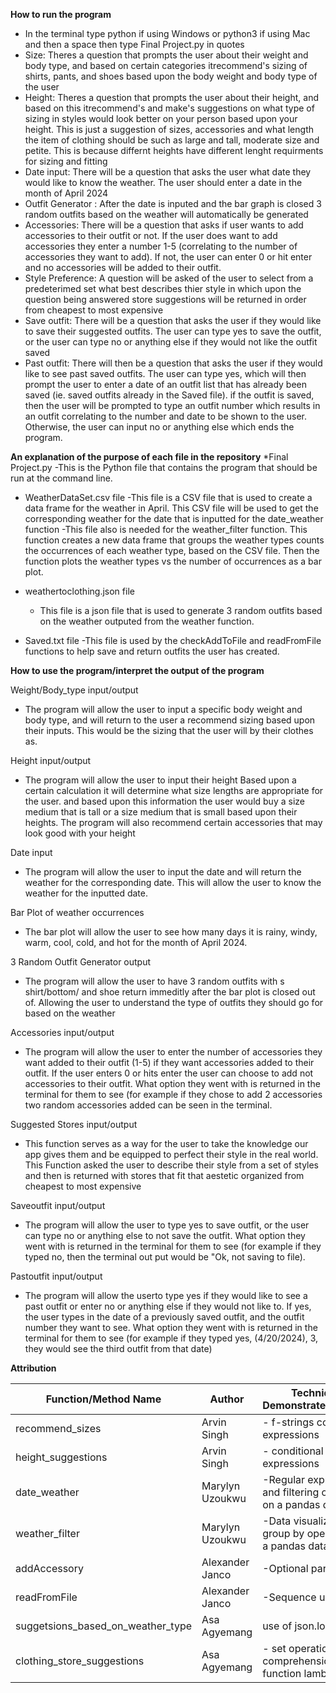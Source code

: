 **How to run the program**
* In the terminal type python if using Windows or python3 if using Mac and then a space then type Final Project.py in quotes
* Size: Theres a question that prompts the user about their weight and body type, and based on certain categories itrecommend's sizing of shirts, pants, and shoes based upon the body weight and body type of the user
* Height: Theres a question that prompts the user about their height, and based on this itrecommend's and make's suggestions on what type of sizing in styles would look better on your person based upon your height. This is just a suggestion of sizes, accessories and what length the item of clothing should be such as large and tall, moderate size and petite. This is because differnt heights have different lenght requirments for sizing and fitting 
* Date input: There will be a question that asks the user what date they would like to know the weather. The user should enter a date in the month of April 2024
* Outfit Generator : After the date is inputed and the bar graph is closed 3 random outfits based on the weather will automatically be generated
* Accessories: There will be a question that asks if user wants to add accessories to their outfit or not. If the user does want to add accessories they enter a number 1-5 (correlating to the number of accessories they want to add). If not, the user can enter 0 or hit enter and no accessories will be added to their outfit.
* Style Preference: A question will be asked of the user to select from a predeterimed set what best describes thier style in which upon the question being answered store suggestions will be returned in order from cheapest to most expensive 
* Save outfit: There will be a question that asks the user if they would like to save their suggested outfits. The user can type yes to save the outfit, or the user can type no or anything else if they would not like the outfit saved
* Past outfit: There will then be a question that asks the user if they would like to see past saved outfits. The user can type yes, which will then prompt the user to enter a date of an outfit list that has already been saved (ie. saved outfits already in the Saved file). if the outfit is saved, then the user will be prompted to type an outfit number which results in an outfit correlating to the number and date to be shown to the user. Otherwise, the user can input no or anything else which ends the program.



**An explanation of the purpose of each file in the repository**
*Final Project.py
-This is the Python file that contains the program that should be run at the command line.

* WeatherDataSet.csv file
  -This file is a CSV file that is used to create a data frame for the weather in April. This CSV file will be used to get the
  corresponding weather for the date that is inputted for the date_weather function
  -This file also is needed for the weather_filter function. This function creates a new data frame that groups the weather
  types counts the occurrences of each weather type, based on the CSV file. Then the function plots the weather types vs the number of occurrences as a bar plot.

* weathertoclothing.json file
  - This file is a json file that is used to generate 3 random outfits based on the weather outputed from the weather function.

* Saved.txt file
  -This file is used by the checkAddToFile and readFromFile functions to help save and return outfits the user has created.
  

**How to use the program/interpret the output of the program**

Weight/Body_type input/output
* The program will allow the user to input a specific body weight and body type, and will return to the user a recommend sizing based upon their inputs. This would be the sizing that the user will by their clothes as.

Height input/output
* The program will allow the user to input their height Based upon a certain calculation it will determine what size lengths are appropriate for the user.  and based upon this information the user would buy a size medium that is tall or a size medium that is small based upon their heights. The program will also recommend certain accessories that may look good with your height 

Date input
* The program will allow the user to input the date and will return the weather for the corresponding date. This will allow the user to
  know the weather for the inputted date.

Bar Plot of weather occurrences
* The bar plot will allow the user to see how many days it is rainy, windy, warm, cool, cold, and hot for the month of April 2024.

3 Random Outfit Generator output
* The program will allow the user to have 3 random outfits with s shirt/bottom/ and shoe return immeditly after the bar plot is closed out of. Allowing the user to understand the type of outfits they should go for based on the weather

Accessories input/output
* The program will allow the user to enter the number of accessories they want added to their outfit (1-5) if they want accessories added to their outfit. If the user enters 0 or hits enter the user can choose to add not accessories to their outfit. What option they went with is returned in the terminal for them to see (for example if they chose to add 2 accessories two random accessories added can be seen in the terminal.

Suggested Stores input/output
* This function serves as a way for the user to take the knowledge our app gives them and be equipped to perfect their style in the real world. This Function asked the user to describe their style from a set of styles and then is returned with stores that fit that aestetic organized from cheapest to most expensive 


Saveoutfit input/output
* The program will allow the user to type yes to save outfit, or the user can type no or anything else to not save the outfit. What option they went with is returned in the terminal for them to see (for example if they typed no, then the terminal out put would be "Ok, not saving to file).

Pastoutfit input/output
* The program will allow the userto type yes if they would like to see a past outfit or enter no or anything else if they would not like to. If yes, the user types in the date of a previously saved outfit, and the outfit number they want to see. What option they went with is returned in the terminal for them to see (for example if they typed yes, (4/20/2024), 3, they would see the third outfit from that date)



**Attribution**

 Function/Method Name | Author | Techniques Demonstrated/Purpose |
|----------|----------|----------|
|recommend_sizes | Arvin Singh| - f-strings containing expressions |
| height_suggestions | Arvin Singh | - conditional expressions |
| date_weather | Marylyn Uzoukwu | -Regular expressions and filtering operations on a pandas data frame|
| weather_filter | Marylyn Uzoukwu |-Data visualization and group by operations on a pandas data frame |
| addAccessory | Alexander Janco | -Optional parameters|
| readFromFile | Alexander Janco | -Sequence unpacking |
| suggetsions_based_on_weather_type  | Asa Agyemang | use of json.load()  |
| clothing_store_suggestions | Asa Agyemang | - set operations -comprehensions -key function lambda |















